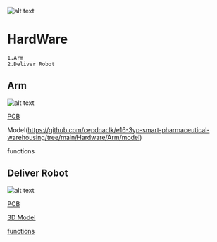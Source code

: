 
![alt text](https://github.com/cepdnaclk/e16-3yp-smart-pharmaceutical-warehousing/blob/main/Hardware/overall.gif?raw=true)


# HardWare

    1.Arm
    2.Deliver Robot 

## Arm

![alt text](https://github.com/cepdnaclk/e16-3yp-smart-pharmaceutical-warehousing/blob/main/Hardware/Arm/model/ARM_V1.jpg?raw=true)

   [PCB](https://github.com/cepdnaclk/e16-3yp-smart-pharmaceutical-warehousing/blob/main/Hardware/Arm/readme.md)

   Model(https://github.com/cepdnaclk/e16-3yp-smart-pharmaceutical-warehousing/tree/main/Hardware/Arm/model)

   functions


## Deliver Robot

![alt text](https://github.com/cepdnaclk/e16-3yp-smart-pharmaceutical-warehousing/blob/main/Hardware/AGV/model/agv_v2.gif?raw=true)

   [PCB](https://github.com/cepdnaclk/e16-3yp-smart-pharmaceutical-warehousing/blob/main/Hardware/AGV/Readme.md)

   [3D Model](https://github.com/cepdnaclk/e16-3yp-smart-pharmaceutical-warehousing/tree/main/Hardware/AGV/3d%20model)

   [functions](https://github.com/cepdnaclk/e16-3yp-smart-pharmaceutical-warehousing/tree/main/Hardware/AGV/code)
   
